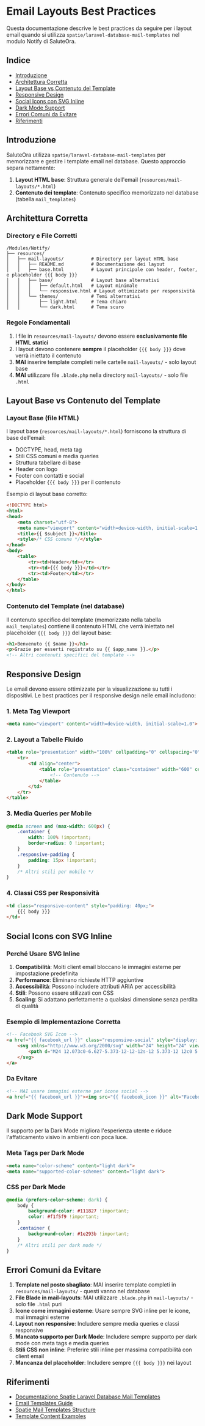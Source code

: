 # Email Layouts Best Practices 

Questa documentazione descrive le best practices da seguire per i layout email quando si utilizza `spatie/laravel-database-mail-templates` nel modulo Notify di SaluteOra.

## Indice

- [Introduzione](#introduzione)
- [Architettura Corretta](#architettura-corretta)
- [Layout Base vs Contenuto del Template](#layout-base-vs-contenuto-del-template)
- [Responsive Design](#responsive-design)
- [Social Icons con SVG Inline](#social-icons-con-svg-inline)
- [Dark Mode Support](#dark-mode-support)
- [Errori Comuni da Evitare](#errori-comuni-da-evitare)
- [Riferimenti](#riferimenti)

## Introduzione

SaluteOra utilizza `spatie/laravel-database-mail-templates` per memorizzare e gestire i template email nel database. Questo approccio separa nettamente:

1. **Layout HTML base**: Struttura generale dell'email (`resources/mail-layouts/*.html`)
2. **Contenuto dei template**: Contenuto specifico memorizzato nel database (tabella `mail_templates`)

## Architettura Corretta

### Directory e File Corretti

```
/Modules/Notify/
├── resources/
│   ├── mail-layouts/          # Directory per layout HTML base
│   │   ├── README.md          # Documentazione dei layout
│   │   ├── base.html          # Layout principale con header, footer, e placeholder {{{ body }}}
│   │   ├── base/              # Layout base alternativi
│   │   │   ├── default.html   # Layout minimale
│   │   │   └── responsive.html # Layout ottimizzato per responsività
│   │   └── themes/            # Temi alternativi
│   │       ├── light.html     # Tema chiaro
│   │       └── dark.html      # Tema scuro
```

### Regole Fondamentali

1. I file in `resources/mail-layouts/` devono essere **esclusivamente file HTML statici**
2. I layout devono contenere **sempre** il placeholder `{{{ body }}}` dove verrà iniettato il contenuto
3. **MAI** inserire template completi nelle cartelle `mail-layouts/` - solo layout base
4. **MAI** utilizzare file `.blade.php` nella directory `mail-layouts/` - solo file `.html`

## Layout Base vs Contenuto del Template

### Layout Base (file HTML)

I layout base (`resources/mail-layouts/*.html`) forniscono la struttura di base dell'email:

- DOCTYPE, head, meta tag
- Stili CSS comuni e media queries
- Struttura tabellare di base
- Header con logo
- Footer con contatti e social
- Placeholder `{{{ body }}}` per il contenuto

Esempio di layout base corretto:

```html
<!DOCTYPE html>
<html>
<head>
    <meta charset="utf-8">
    <meta name="viewport" content="width=device-width, initial-scale=1.0">
    <title>{{ $subject }}</title>
    <style>/* CSS comune */</style>
</head>
<body>
    <table>
        <tr><td>Header</td></tr>
        <tr><td>{{{ body }}}</td></tr>
        <tr><td>Footer</td></tr>
    </table>
</body>
</html>
```

### Contenuto del Template (nel database)

Il contenuto specifico del template (memorizzato nella tabella `mail_templates`) contiene il contenuto HTML che verrà iniettato nel placeholder `{{{ body }}}` del layout base:

```html
<h1>Benvenuto {{ $name }}</h1>
<p>Grazie per esserti registrato su {{ $app_name }}.</p>
<!-- Altri contenuti specifici del template -->
```

## Responsive Design

Le email devono essere ottimizzate per la visualizzazione su tutti i dispositivi. Le best practices per il responsive design nelle email includono:

### 1. Meta Tag Viewport

```html
<meta name="viewport" content="width=device-width, initial-scale=1.0">
```

### 2. Layout a Tabelle Fluido

```html
<table role="presentation" width="100%" cellpadding="0" cellspacing="0">
    <tr>
        <td align="center">
            <table role="presentation" class="container" width="600" cellpadding="0" cellspacing="0">
                <!-- Contenuto -->
            </table>
        </td>
    </tr>
</table>
```

### 3. Media Queries per Mobile

```css
@media screen and (max-width: 600px) {
    .container {
        width: 100% !important;
        border-radius: 0 !important;
    }
    .responsive-padding {
        padding: 15px !important;
    }
    /* Altri stili per mobile */
}
```

### 4. Classi CSS per Responsività

```html
<td class="responsive-content" style="padding: 40px;">
    {{{ body }}}
</td>
```

## Social Icons con SVG Inline

### Perché Usare SVG Inline

1. **Compatibilità**: Molti client email bloccano le immagini esterne per impostazione predefinita
2. **Performance**: Eliminano richieste HTTP aggiuntive
3. **Accessibilità**: Possono includere attributi ARIA per accessibilità
4. **Stili**: Possono essere stilizzati con CSS
5. **Scaling**: Si adattano perfettamente a qualsiasi dimensione senza perdita di qualità

### Esempio di Implementazione Corretta

```html
<!-- Facebook SVG Icon -->
<a href="{{ facebook_url }}" class="responsive-social" style="display: inline-block; margin: 0 10px;">
    <svg xmlns="http://www.w3.org/2000/svg" width="24" height="24" viewBox="0 0 24 24" style="fill: #F9FAFB;">
        <path d="M24 12.073c0-6.627-5.373-12-12-12s-12 5.373-12 12c0 5.99 4.388 10.954 10.125 11.854v-8.385H7.078v-3.47h3.047V9.43c0-3.007 1.792-4.669 4.533-4.669 1.312 0 2.686.235 2.686.235v2.953H15.83c-1.491 0-1.956.925-1.956 1.874v2.25h3.328l-.532 3.47h-2.796v8.385C19.612 23.027 24 18.062 24 12.073z"/>
    </svg>
</a>
```

### Da Evitare

```html
<!-- MAI usare immagini esterne per icone social -->
<a href="{{ facebook_url }}"><img src="{{ facebook_icon }}" alt="Facebook"></a>
```

## Dark Mode Support

Il supporto per la Dark Mode migliora l'esperienza utente e riduce l'affaticamento visivo in ambienti con poca luce.

### Meta Tags per Dark Mode

```html
<meta name="color-scheme" content="light dark">
<meta name="supported-color-schemes" content="light dark">
```

### CSS per Dark Mode

```css
@media (prefers-color-scheme: dark) {
    body {
        background-color: #111827 !important;
        color: #f1f5f9 !important;
    }
    .container {
        background-color: #1e293b !important;
    }
    /* Altri stili per dark mode */
}
```

## Errori Comuni da Evitare

1. **Template nel posto sbagliato**: MAI inserire template completi in `resources/mail-layouts/` - questi vanno nel database
2. **File Blade in mail-layouts**: MAI utilizzare `.blade.php` in `mail-layouts/` - solo file `.html` puri
3. **Icone come immagini esterne**: Usare sempre SVG inline per le icone, mai immagini esterne
4. **Layout non responsive**: Includere sempre media queries e classi responsive
5. **Mancato supporto per Dark Mode**: Includere sempre supporto per dark mode con meta tags e media queries
6. **Stili CSS non inline**: Preferire stili inline per massima compatibilità con client email
7. **Mancanza del placeholder**: Includere sempre `{{{ body }}}` nei layout

## Riferimenti

- [Documentazione Spatie Laravel Database Mail Templates](https://github.com/spatie/laravel-database-mail-templates)
- [Email Templates Guide](./EMAIL_TEMPLATES_GUIDE.md)
- [Spatie Mail Templates Structure](./SPATIE_MAIL_TEMPLATES_STRUCTURE.md)
- [Template Content Examples](./TEMPLATE_CONTENT_EXAMPLES.md)
